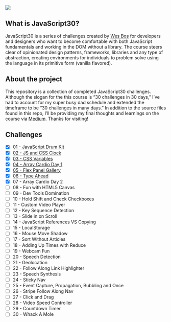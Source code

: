 [![](https://javascript30.com/images/JS3-social-share.png)](https://javascript30.com/)

## What is JavaScript30?

JavaScript30 is a series of challenges created by [Wes Bos](https://github.com/wesbos) for developers and designers who want to become comfortable with both JavaScript fundamentals and working in the DOM without a library. The course steers clear of opinionated design patterns, frameworks, libraries and any type of abstraction, creating environments for individuals to problem solve using the language in its primitive form (vanilla flavored).

## About the project

This repository is a collection of completed JavaScript30 challenges. Although the slogan for the this course is “30 challenges in 30 days,” I’ve had to account for my super busy dad schedule and extended the timeframe to be “30 challenges in many days.” In addition to the source files found in this repo, I’ll be providing my final thoughts and learnings on the course via [Medium](https://medium.com/@kurtpeters). Thanks for visiting!

## Challenges

- [x] [01 - JavaScript Drum Kit](01%20-%20JavaScript%20Drum%20Kit)
- [x] [02 - JS and CSS Clock](02%20-%20JS%20and%20CSS%20Clock)
- [x] [03 - CSS Variables](03%20-%20CSS%20Variables)
- [x] [04 - Array Cardio Day 1](04%20-%20Array%20Cardio%20Day%201)
- [x] [05 - Flex Panel Gallery](05%20-%20Flex%20Panel%20Gallery)
- [x] [06 - Type Ahead](06%20-%20Type%20Ahead)
- [x] 07 - Array Cardio Day 2
- [ ] 08 - Fun with HTML5 Canvas
- [ ] 09 - Dev Tools Domination
- [ ] 10 - Hold Shift and Check Checkboxes
- [ ] 11 - Custom Video Player
- [ ] 12 - Key Sequence Detection
- [ ] 13 - Slide in on Scroll
- [ ] 14 - JavaScript References VS Copying
- [ ] 15 - LocalStorage
- [ ] 16 - Mouse Move Shadow
- [ ] 17 - Sort Without Articles
- [ ] 18 - Adding Up Times with Reduce
- [ ] 19 - Webcam Fun
- [ ] 20 - Speech Detection
- [ ] 21 - Geolocation
- [ ] 22 - Follow Along Link Highlighter
- [ ] 23 - Speech Synthesis
- [ ] 24 - Sticky Nav
- [ ] 25 - Event Capture, Propagation, Bubbling and Once
- [ ] 26 - Stripe Follow Along Nav
- [ ] 27 - Click and Drag
- [ ] 28 - Video Speed Controller
- [ ] 29 - Countdown Timer
- [ ] 30 - Whack A Mole